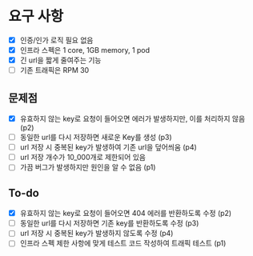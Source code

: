 # 요구 사항

- [x] 인증/인가 로직 필요 없음
- [x] 인프라 스펙은 1 core, 1GB memory, 1 pod
- [x] 긴 url을 짧게 줄여주는 기능
- [ ] 기존 트래픽은 RPM 30

## 문제점

- [x] 유효하지 않는 key로 요청이 들어오면 에러가 발생하지만, 이를 처리하지 않음 (p2)
- [ ] 동일한 url를 다시 저장하면 새로운 Key를 생성 (p3)
- [ ] url 저장 시 중복된 key가 발생하여 기존 url을 덮어씌움 (p4)
- [ ] url 저장 개수가 10_000개로 제한되어 있음
- [ ] 가끔 버그가 발생하지만 원인을 알 수 없음 (p1)

## To-do

- [x] 유효하지 않는 key로 요청이 들어오면 404 에러를 반환하도록 수정 (p2)
- [ ] 동일한 url를 다시 저장하면 기존 key를 반환하도록 수정 (p3)
- [ ] url 저장 시 중복된 key가 발생하지 않도록 수정 (p4)
- [ ] 인프라 스펙 제한 사항에 맞게 테스트 코드 작성하여 트래픽 테스트 (p1)
